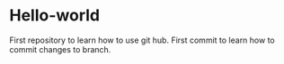 # Hello-world
First repository to learn how to use git hub.
First commit to learn how to commit changes to branch.
